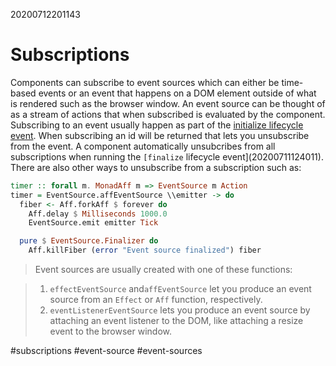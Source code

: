 20200712201143
# Subscriptions
Components can subscribe to event sources which can either be time-based events or an event that happens on a DOM element outside of what is rendered such as the browser window. An event source can be thought of as a stream of actions that when subscribed is evaluated by the component. Subscribing to an event usually happen as part of the [initialize lifecycle event](20200711124011). When subscribing an id will be returned that lets you unsubscribe from the event. A component automatically unsubcribes from all subscriptions when running the `[finalize` lifecycle event](20200711124011).  There are also other ways to unsubscribe from a subscription such as:

```purescript
timer :: forall m. MonadAff m => EventSource m Action
timer = EventSource.affEventSource \\emitter -> do
  fiber <- Aff.forkAff $ forever do
    Aff.delay $ Milliseconds 1000.0
    EventSource.emit emitter Tick

  pure $ EventSource.Finalizer do
    Aff.killFiber (error "Event source finalized") fiber
```

> Event sources are usually created with one of these functions:

> 1.  `effectEventSource` and`affEventSource` let you produce an event source from an `Effect` or `Aff` function, respectively.
> 2.  `eventListenerEventSource` lets you produce an event source by attaching an event listener to the DOM, like attaching a resize event to the browser window.

#subscriptions #event-source #event-sources


